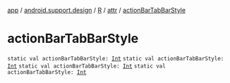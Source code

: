 [app](../../../index.md) / [android.support.design](../../index.md) / [R](../index.md) / [attr](index.md) / [actionBarTabBarStyle](.)

# actionBarTabBarStyle

`static val actionBarTabBarStyle: `[`Int`](https://kotlinlang.org/api/latest/jvm/stdlib/kotlin/-int/index.html)
`static val actionBarTabBarStyle: `[`Int`](https://kotlinlang.org/api/latest/jvm/stdlib/kotlin/-int/index.html)
`static val actionBarTabBarStyle: `[`Int`](https://kotlinlang.org/api/latest/jvm/stdlib/kotlin/-int/index.html)
`static val actionBarTabBarStyle: `[`Int`](https://kotlinlang.org/api/latest/jvm/stdlib/kotlin/-int/index.html)